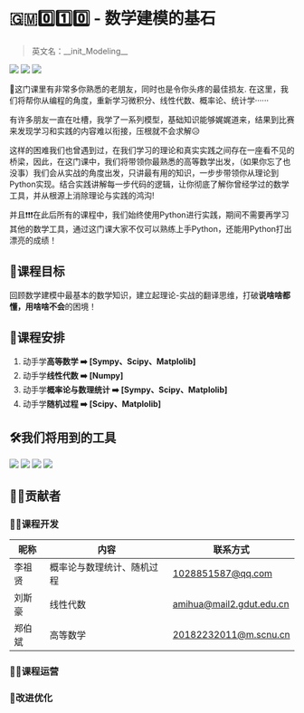 # 🇬🇲0️⃣1️⃣0️⃣ - 数学建模的基石
> 英文名：\_\_init_Modeling\_\_

[<img src="https://img.shields.io/badge/dynamic/json?url=https%3A%2F%2Fapi.spencerwoo.com%2Fsubstats%2F%3Fsource%3Dbilibili%26queryKey%3D1051016998&labelColor=FE7398&logo=bilibili&label=bilibili%20fans&query=%24.data.totalSubs&color=9cf">](https://space.bilibili.com/1051016998)
<img src="https://img.shields.io/badge/Powered%20by-Python3.8-brightgreen">
<img src="https://img.shields.io/badge/licence-Apache%202.0-orange">

👋这门课里有非常多你熟悉的老朋友，同时也是令你头疼的最佳损友. 在这里，我们将帮你从编程的角度，重新学习微积分、线性代数、概率论、统计学······

有许多朋友一直在吐槽，我学了一系列模型，基础知识能够娓娓道来，结果到比赛来发现学习和实践的内容难以衔接，压根就不会求解😥

这样的困难我们也曾遇到过，在我们学习的理论和真实实践之间存在一座看不见的桥梁，因此，在这门课中，我们将带领你最熟悉的高等数学出发，（如果你忘了也没事）我们会从实战的角度出发，只讲最有用的知识，一步步带领你从理论到Python实现。结合实践讲解每一步代码的逻辑，让你彻底了解你曾经学过的数学工具，并从根源上消除理论与实践的鸿沟! 

并且❗❗❗在此后所有的课程中，我们始终使用Python进行实践，期间不需要再学习其他的数学工具，通过这门课大家不仅可以熟练上手Python，还能用Python打出漂亮的成绩！

## 🎯课程目标
回顾数学建模中最基本的数学知识，建立起理论-实战的翻译思维，打破**说啥啥都懂，用啥啥不会**的困境！

## 📆课程安排
1. 动手学**高等数学 ➡️ [Sympy、Scipy、Matplolib]**
2. 动手学**线性代数 ➡️ [Numpy]**
3. 动手学**概率论与数理统计 ➡️ [Sympy、Scipy、Matplolib]**
4. 动手学**随机过程 ➡️ [Scipy、Matplolib]**

## 🛠️我们将用到的工具
<img src="https://img.shields.io/badge/Python-3.8-brightgreen"> <img src="https://img.shields.io/badge/Numpy-1.22-brightgreen"> <img src="https://img.shields.io/badge/Scipy-1.8.1-brightgreen"> <img src="https://img.shields.io/badge/Matplotlib-3.5.1-brightgreen">

## 🧑‍💻贡献者
### 🧑‍🔧课程开发
| 昵称 | 内容           | 联系方式                                  |
| ------ | ---------------- | --------------------------------------------- |
| 李祖贤 | 概率论与数理统计、随机过程 |1028851587@qq.com|
| 刘斯豪 | 线性代数     |amihua@mail2.gdut.edu.cn|
| 郑伯斌 | 高等数学     |20182232011@m.scnu.cn|

### 🏃‍♀️课程运营

### 🧩改进优化

